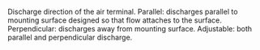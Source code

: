 Discharge direction of the air terminal.
Parallel: discharges parallel to mounting surface designed so that flow attaches to the surface.
Perpendicular:  discharges away from mounting surface.
Adjustable: both parallel and perpendicular discharge.